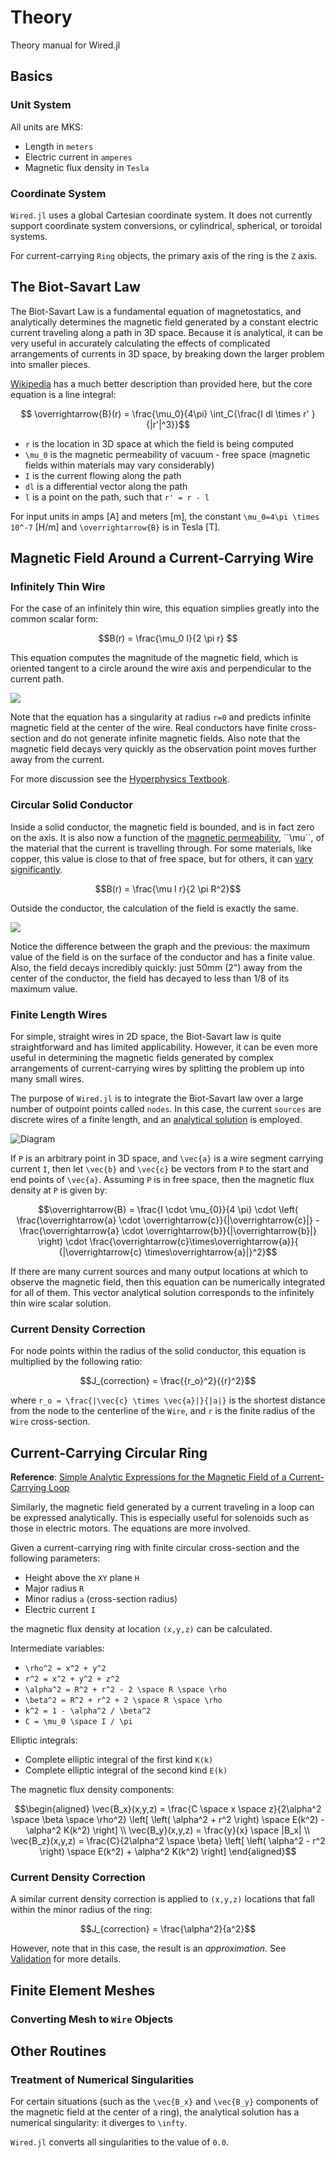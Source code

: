 # Theory

Theory manual for Wired.jl

## Basics

### Unit System
All units are MKS:
- Length in `meters`
- Electric current in `amperes`
- Magnetic flux density in `Tesla`

### Coordinate System 
`Wired.jl` uses a global Cartesian coordinate system. It does not currently support 
coordinate system conversions, or cylindrical, spherical, or toroidal systems. 

For current-carrying `Ring` objects, the primary axis of the ring is the `Z` axis.

## The Biot-Savart Law 
The Biot-Savart Law is a fundamental equation of magnetostatics, and analytically 
determines the magnetic field generated by a constant electric current traveling 
along a path in 3D space. Because it is analytical, it can 
be very useful in accurately calculating the effects of complicated arrangements of currents
in 3D space, by breaking down the larger problem into smaller pieces. 

[Wikipedia](https://en.wikipedia.org/wiki/Biot-Savart_law) has a much better 
description than provided here, but the core equation is a line integral:  
```math
 \overrightarrow{B}(r) = \frac{\mu_0}{4\pi} \int_C{\frac{I dl \times r' }{|r'|^3}}
```
* ``r`` is the location in 3D space at which the field is being computed 
* ``\mu_0`` is the magnetic permeability of vacuum - free space (magnetic fields within materials may vary considerably)
* ``I`` is the current flowing along the path 
* ``dl`` is a differential vector along the path 
* ``l`` is a point on the path, such that ``r' = r - l``

For input units in amps [A] and meters [m], the constant ``\mu_0=4\pi \times 10^-7`` [H/m] and ``\overrightarrow{B}`` is in Tesla [T]. 

## Magnetic Field Around a Current-Carrying Wire

### Infinitely Thin Wire 
For the case of an infinitely thin wire, this equation simplies greatly into the 
common scalar form:  

```math
B(r) = \frac{\mu_0 I}{2 \pi r} 
``` 

This equation computes the magnitude of the magnetic field, which is oriented tangent to a circle around the wire axis and perpendicular to the current path. 

![](figs/B-wire.svg)

Note that the equation has a singularity at radius ``r=0`` and predicts infinite 
magnetic field at the center of the wire. Real conductors have finite cross-section
and do not generate infinite magnetic fields. Also note that the magnetic field
decays very quickly as the observation point moves further away from the current.

For more discussion see the [Hyperphysics Textbook](http://hyperphysics.phy-astr.gsu.edu/hbase/magnetic/magcur.html). 

### Circular Solid Conductor 
Inside a solid conductor, the magnetic field is bounded, and is in fact zero on
the axis. It is also now a function of the  [magnetic permeability](https://en.wikipedia.org/wiki/Permeability_(electromagnetism)), \``\mu\``, of the material
that the current is travelling through. For some materials, like copper, this 
value is close to that of free space, but for others, it can [vary significantly](https://www.engineeringtoolbox.com/permeability-d_1923.html).

```math
B(r) = \frac{\mu I r}{2 \pi R^2}
``` 
  
Outside the conductor, the calculation of the field is exactly the same.

![](figs/B-solid.svg)

Notice the difference between the graph and the previous: the maximum value of 
the field is on the surface of the conductor and has a finite value. Also, the 
field decays incredibly quickly: just 50mm (2") away from the center of the 
conductor, the field has decayed to less than 1/8 of its maximum value.

### Finite Length Wires
For simple, straight wires in 2D space, the Biot-Savart law is quite straightforward 
and has limited applicability. However, it can be even more useful in determining 
the magnetic fields generated by complex arrangements of current-carrying wires 
by splitting the problem up into many small wires.  

The purpose of `Wired.jl` is to integrate the Biot-Savart law over a large 
number of outpoint points called `nodes`. In this case, the current `sources` are 
discrete wires of a finite length, and an [analytical solution](https://web.mit.edu/6.013_book/www/chapter8/8.2.html) is employed. 

![Diagram](figs/analytical-diagram.svg)

If ``P`` is an arbitrary point in 3D space, and ``\vec{a}`` is a wire segment 
carrying current ``I``, then let ``\vec{b}`` and ``\vec{c}`` be vectors from ``P`` to the 
start and end points of ``\vec{a}``.  Assuming ``P`` is in free space, then the magnetic flux density at ``P`` is given
by: 

```math
\overrightarrow{B} = \frac{I \cdot \mu_{0}}{4 \pi} \cdot \left( \frac{\overrightarrow{a} \cdot \overrightarrow{c}}{|\overrightarrow{c}|} - \frac{\overrightarrow{a} \cdot \overrightarrow{b}}{|\overrightarrow{b}|} \right) \cdot \frac{\overrightarrow{c}\times\overrightarrow{a}}{ {|\overrightarrow{c} \times\overrightarrow{a}|}^2}
```

If there are many current sources and many output locations at which to observe the magnetic field, then this equation can be numerically integrated for all of them. This vector analytical solution corresponds to the infinitely thin wire scalar solution. 

### Current Density Correction 
For node points within the radius of the solid conductor, this equation is multiplied
by the following ratio:
```math
J_{correction} = \frac{{r_o}^2}{{r}^2}
```
where ``r_o = \frac{|\vec{c} \times \vec{a}|}{|a|}`` is the shortest distance from the node to the centerline of the `Wire`, and ``r`` is the finite radius of the `Wire` cross-section.

## Current-Carrying Circular Ring
**Reference**: [Simple Analytic Expressions for the Magnetic Field of a Current-Carrying Loop](https://ntrs.nasa.gov/citations/20010038494)

Similarly, the magnetic field generated by a current traveling in a loop can be expressed analytically. This is especially useful for solenoids such as those in electric motors. The equations are more involved. 

Given a current-carrying ring with finite circular cross-section and the following parameters:
* Height above the `XY` plane ``H``
* Major radius ``R`` 
* Minor radius ``a`` (cross-section radius)
* Electric current ``I`` 

the magnetic flux density at location ``(x,y,z)`` can be calculated.

Intermediate variables:
* `` \rho^2 = x^2 + y^2 ``
* `` r^2 = x^2 + y^2 + z^2 ``
* `` \alpha^2 = R^2 + r^2 - 2 \space R \space \rho ``
* `` \beta^2 = R^2 + r^2 + 2 \space R \space \rho ``
* `` k^2 = 1 - \alpha^2 / \beta^2 ``
* `` C = \mu_0 \space I / \pi `` 

Elliptic integrals:
* Complete elliptic integral of the first kind ``K(k)`` 
* Complete elliptic integral of the second kind ``E(k)`` 

The magnetic flux density components:
```math
\begin{aligned}
\vec{B_x}(x,y,z) = \frac{C \space x \space z}{2\alpha^2 \space \beta \space \rho^2} \left[ \left( \alpha^2 + r^2 \right) \space E(k^2) - \alpha^2 K(k^2) \right] \\
\vec{B_y}(x,y,z) = \frac{y}{x} \space |B_x| \\
\vec{B_z}(x,y,z) = \frac{C}{2\alpha^2 \space \beta} \left[ \left( \alpha^2 - r^2 \right) \space E(k^2) + \alpha^2 K(k^2) \right]
\end{aligned}
```

### Current Density Correction
A similar current density correction is applied to ``(x,y,z)`` locations that fall within the minor radius of the ring:
```math
J_{correction} = \frac{\alpha^2}{a^2}
```
However, note that in this case, the result is an *approximation*. See [Validation](@ref) for more details. 


## Finite Element Meshes

### Converting Mesh to `Wire` Objects


## Other Routines

### Treatment of Numerical Singularities
For certain situations (such as the ``\vec{B_x}`` and ``\vec{B_y}`` components of the magnetic field
at the center of a ring), the analytical solution has a numerical singularity: it diverges to ``\infty``.  

`Wired.jl` converts all singularities to the value of `0.0`.

